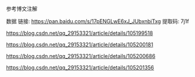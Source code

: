 参考博文注解

数据
链接: https://pan.baidu.com/s/17pENGLwE6xJ_JUbxnbiTxg 提取码: 7j1f

https://blog.csdn.net/qq_29153321/article/details/105199518

https://blog.csdn.net/qq_29153321/article/details/105200181

https://blog.csdn.net/qq_29153321/article/details/105200686

https://blog.csdn.net/qq_29153321/article/details/105201356